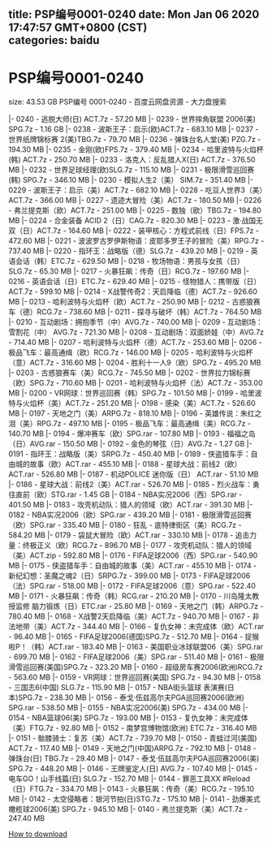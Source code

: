 
title: PSP编号0001-0240
date: Mon Jan 06 2020 17:47:57 GMT+0800 (CST)    
categories: baidu
---

# PSP编号0001-0240
size: 43.53 GB
 PSP编号 0001-0240 - 百度云网盘资源 - 大力盘搜索
 
|- 0240 - 逃脱大师(日) ACT.7z - 57.20 MB
|- 0239 - 世界摔角联盟 2006(美) SPG.7z - 1.16 GB
|- 0238 - 波斯王子：启示(欧)ACT.7z - 683.10 MB
|- 0237 - 世界纸牌锦标赛 2(美)TBG.7z - 79.70 MB
|- 0236 - 弹珠台名人堂(美) PZG.7z - 194.30 MB
|- 0235 - 金刚(欧)FPS.7z - 379.40 MB
|- 0234 - 哈里波特与火焰杯(韩) ACT.7z - 250.70 MB
|- 0233 - 洛克人：反乱猎人X(日) ACT.7z - 376.50 MB
|- 0232 - 世界足球经理(欧)SLG.7z - 115.10 MB
|- 0231 - 极限滑雪巡回赛(韩) SPG.7z - 346.10 MB
|- 0230 - 模拟人生2（美） SIM.7z - 351.40 MB
|- 0229 - 波斯王子：启示（美）ACT.7z - 682.10 MB
|- 0228 - 吃豆人世界3（美）ACT.7z - 366.00 MB
|- 0227 - 遗迹大冒险（美）ACT.7z - 180.50 MB
|- 0226 - 弗兰提克斯（欧）ACT.7z - 251.00 MB
|- 0225 - 数独（欧）TBG.7z - 194.80 MB
|- 0224 - 合金装备 ACID 2（日）CAG.7z - 820.30 MB
|- 0223 - 激·战国无双（日）ACT.7z - 164.60 MB
|- 0222 - 装甲核心：方程式前线（日）FPS.7z - 472.60 MB
|- 0221 - 波波罗古罗伊斯物语：皮耶多罗王子的冒险（美）RPG.7z - 737.40 MB
|- 0220 - 指环王：战略版（德）SLG.7z - 439.20 MB
|- 0219 - 英语会话（韩）ETC.7z - 629.50 MB
|- 0218 - 牧场物语：男孩与女孩（日）SLG.7z - 65.30 MB
|- 0217 - 火暴狂飙：传奇（日）RCG.7z - 197.60 MB
|- 0216 - 英语会话（日）ETC.7z - 629.40 MB
|- 0215 - 怪物猎人：携带版（日）ACT.7z - 599.10 MB
|- 0214 - X战警传奇2：天启降临（德）ACT.7z - 926.60 MB
|- 0213 - 哈利波特与火焰杯（欧）ACT.7z - 250.90 MB
|- 0212 - 古惑狼赛车（德）RCG.7z - 738.60 MB
|- 0211 - 探寻与破坏（韩）ACT.7z - 764.50 MB
|- 0210 - 互动剧场：拥抱季节（中）AVG.7z - 740.00 MB
|- 0209 - 互动剧场：雪割花（中） AVG.7z - 721.30 MB
|- 0208 - 互动剧场：双面娇娃（中）AVG.7z - 714.40 MB
|- 0207 - 哈利波特与火焰杯（德）ACT.7z - 253.60 MB
|- 0206 - 极品飞车：最高通缉（欧）RCG.7z - 146.00 MB
|- 0205 - 哈利波特与火焰杯（意）ACT.7z - 316.60 MB
|- 0204 - 胜利十一人9（欧）SPG.7z - 495.20 MB
|- 0203 - 古惑狼赛车（美）RCG.7z - 745.50 MB
|- 0202 - 世界拉力锦标赛（欧）SPG.7z - 710.60 MB
|- 0201 - 哈利波特与火焰杯（法）ACT.7z - 353.00 MB
|- 0200 - VR网球：世界巡回赛（韩）SPG.7z - 101.50 MB
|- 0199 - 哈里波特与火焰杯（美）ACT.7z - 251.20 MB
|- 0198 - 感染（美）ACT.7z - 526.60 MB
|- 0197 - 天地之门（美）ARPG.7z - 818.10 MB
|- 0196 - 英雄传说：朱红之泪（美）RPG.7z - 497.10 MB
|- 0195 - 极品飞车：最高通缉（美）RCG.7z - 140.70 MB
|- 0194 - 爆冲赛车（欧）SPG.rar - 107.80 MB
|- 0193 - 福福之岛（日）AVG.rar - 150.50 MB
|- 0192 - 金色的琴弦（日）AVG.7z - 1.27 GB
|- 0191 - 指环王：战略版（美）SRPG.7z - 450.40 MB
|- 0189 - 侠盗猎车手：自由城的故事（欧）ACT.rar - 455.10 MB
|- 0188 - 星球大战：前线2（欧）ACT.rar - 526.80 MB
|- 0187 - 机动POLICE 迷你版（日） ACT.rar - 51.10 MB
|- 0186 - 星球大战：前线2（美）ACT.rar - 526.70 MB
|- 0185 - 烈火战车：勇往直前（欧）STG.rar - 1.45 GB
|- 0184 - NBA实况2006（西）SPG.rar - 401.50 MB
|- 0183 - 攻壳机动队：猎人的领域（欧）ACT.rar - 391.30 MB
|- 0182 - NBA实况2006（欧）SPG.rar - 439.20 MB
|- 0181 - 极限滑雪巡回赛（欧）SPG.rar - 335.40 MB
|- 0180 - 狂乱 - 底特律街区（美）RCG.7z - 584.20 MB
|- 0179 - 袋鼠大冒险（欧）ACT.rar - 330.10 MB
|- 0178 - 追击力量：终极正义（欧）RCG.7z - 896.70 MB
|- 0177 - 攻壳机动队：猎人的领域（美）ACT.zip - 592.80 MB
|- 0176 - FIFA足球2006（西）SPG.rar - 540.90 MB
|- 0175 - 侠盗猎车手：自由城的故事（美）ACT.rar - 455.10 MB
|- 0174 - 新纪幻想：圣魔之魂2（日）SRPG.7z - 399.00 MB
|- 0173 - FIFA足球2006（法）SPG.rar - 518.00 MB
|- 0172 - FIFA足球2006（意）SPG.rar - 522.40 MB
|- 0171 - 火暴狂飙：传奇（韩）RCG.rar - 210.20 MB
|- 0170 - 川岛隆太教授监修 脑力锻炼（日）ETC.rar - 25.80 MB
|- 0169 - 天地之门（韩）ARPG.7z - 780.40 MB
|- 0168 - X战警2天启降临（美）ACT.7z - 940.70 MB
|- 0167 - 非法地带（美）ACT.7z - 344.40 MB
|- 0166 - 复仇女神：未完成体（欧）ACT.rar - 96.40 MB
|- 0165 - FIFA足球2006(德国)SPG.7z - 512.70 MB
|- 0164 - 捉猴啦P！（韩）ACT.rar - 183.40 MB
|- 0163 - 美国职业冰球联盟06（美）SPG.rar - 699.70 MB
|- 0162 - FIFA足球2006（美）SPG.rar - 511.40 MB
|- 0161 - 极限滑雪巡回赛(美国)SPG.7z - 323.20 MB
|- 0160 - 超级房车赛2006(欧洲)RCG.7z - 563.60 MB
|- 0159 - VR网球：世界巡回赛(美国) SPG.7z - 94.30 MB
|- 0158 - 三国志6(中国) SLG.7z - 115.90 MB
|- 0157 - NBA街头篮球 表演赛(日本)SPG.7z - 238.30 MB
|- 0156 - 泰戈·伍兹高尔夫PGA巡回赛2006(欧洲) SPG.rar - 538.50 MB
|- 0155 - NBA实况2006(美) SPG.7z - 434.00 MB
|- 0154 - NBA篮球06(美) SPG.7z - 193.00 MB
|- 0153 - 复仇女神：未完成体（美）FTG.7z - 92.80 MB
|- 0152 - 南梦宫博物馆(欧洲) ETC.7z - 316.40 MB
|- 0151 - 骷髅骑士：复苏（美）ACT.7z - 739.70 MB
|- 0150 - 青蛙过河(美国) ACT.7z - 117.40 MB
|- 0149 - 天地之门(中国)ARPG.7z - 792.10 MB
|- 0148 - 弹珠台(日) TBG.7z - 29.40 MB
|- 0147 - 泰戈·伍兹高尔夫PGA巡回赛2006(美) SPG.7z - 448.20 MB
|- 0146 - 王牌鉴定人(日) AVG.7z - 107.40 MB
|- 0145 - 电车GO！山手线篇(日) SLG.7z - 152.70 MB
|- 0144 - 罪恶工具XX #Reload（日）FTG.7z - 334.70 MB
|- 0143 - 火暴狂飙：传奇（美）RCG.7z - 195.10 MB
|- 0142 - 太空侵略者：银河节拍(日)STG.7z - 175.10 MB
|- 0141 - 劲爆美式橄榄球2006(美) SPG.7z - 945.10 MB
|- 0140 - 弗兰提克斯（美）ACT.7z - 247.40 MB

[How to download](https://bpcam.bemobtrk.com/go/2ceec3aa-1ca2-46d6-b9ff-aaa5c184517c?jno=3823)
